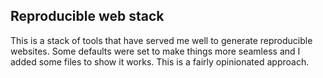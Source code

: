 ## Reproducible web stack

This is a stack of tools that have served me well to generate reproducible websites.
Some defaults were set to make things more seamless and I added some files to show it works. This is a fairly opinionated approach.

